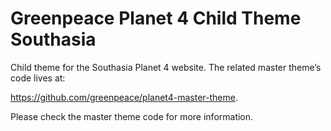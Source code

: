 # Greenpeace Planet 4 Child Theme Southasia

Child theme for the Southasia Planet 4 website.
The related master theme’s code lives at: 

https://github.com/greenpeace/planet4-master-theme.

Please check the master theme code for more information. 
